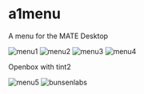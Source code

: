 # a1menu
A menu for the MATE Desktop

![menu1](https://raw.github.com/appdevsw/a1menu/ctrl/menu1.png)
![menu2](https://raw.github.com/appdevsw/a1menu/ctrl/menu2.png)
![menu3](https://raw.github.com/appdevsw/a1menu/ctrl/menu3.png)
![menu4](https://raw.github.com/appdevsw/a1menu/ctrl/menu4.png)

Openbox with tint2

![menu5](https://raw.github.com/appdevsw/a1menu/ctrl/menu5.png)
![bunsenlabs](https://raw.github.com/appdevsw/a1menu/ctrl/bunsenlabs2.png)

